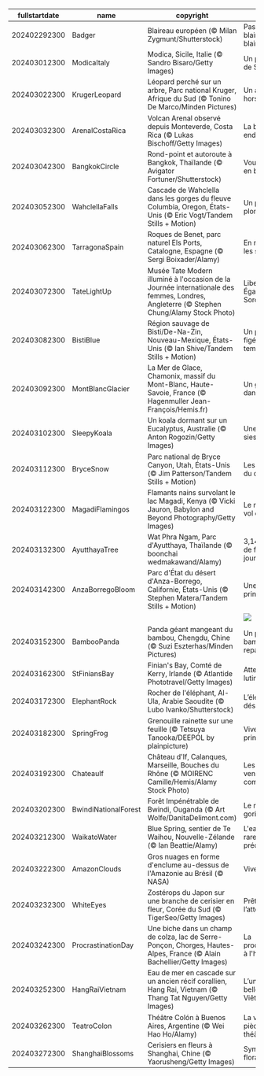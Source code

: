 |fullstartdate|name|copyright|title|image|
|--|--|--|--|--|
202402292300|Badger|Blaireau européen (© Milan Zygmunt/Shutterstock)|Pas si « blaireau », le blaireau !|![](/fr-FR/2024/03/202402292300Badger.jpg)|
202403012300|ModicaItaly|Modica, Sicile, Italie  (© Sandro Bisaro/Getty Images)|Un petit bout de Sicile|![](/fr-FR/2024/03/202403012300ModicaItaly.jpg)|
202403022300|KrugerLeopard|Léopard perché sur un arbre, Parc national Kruger, Afrique du Sud (© Tonino De Marco/Minden Pictures)|Un acrobate hors pair|![](/fr-FR/2024/03/202403022300KrugerLeopard.jpg)|
202403032300|ArenalCostaRica|Volcan Arenal observé depuis Monteverde, Costa Rica (© Lukas Bischoff/Getty Images)|La belle endormie|![](/fr-FR/2024/03/202403032300ArenalCostaRica.jpg)|
202403042300|BangkokCircle|Rond-point et autoroute à Bangkok, Thaïlande (© Avigator Fortuner/Shutterstock)|Vous tournez « en boucle » ?|![](/fr-FR/2024/03/202403042300BangkokCircle.jpg)|
202403052300|WahclellaFalls|Cascade de Wahclella dans les gorges du fleuve Columbia, Oregon, États-Unis (© Eric Vogt/Tandem Stills + Motion)|Un petit plongeon ?|![](/fr-FR/2024/03/202403052300WahclellaFalls.jpg)|
202403062300|TarragonaSpain|Roques de Benet, parc naturel Els Ports, Catalogne, Espagne (© Sergi Boixader/Alamy)|En route vers les sommets !|![](/fr-FR/2024/03/202403062300TarragonaSpain.jpg)|
202403072300|TateLightUp|Musée Tate Modern illuminé à l'occasion de la Journée internationale des femmes, Londres, Angleterre (© Stephen Chung/Alamy Stock Photo)|Liberté, Égalité, Sororité|![](/fr-FR/2024/03/202403072300TateLightUp.jpg)|
202403082300|BistiBlue|Région sauvage de Bisti/De-Na-Zin, Nouveau-Mexique, États-Unis (© Ian Shive/Tandem Stills + Motion)|Un paysage figé par le temps|![](/fr-FR/2024/03/202403082300BistiBlue.jpg)|
202403092300|MontBlancGlacier|La Mer de Glace, Chamonix, massif du Mont-Blanc, Haute-Savoie, France (© Hagenmuller Jean-François/Hemis.fr)|Un glacier en danger|![](/fr-FR/2024/03/202403092300MontBlancGlacier.jpg)|
202403102300|SleepyKoala|Un koala dormant sur un Eucalyptus, Australie (© Anton Rogozin/Getty Images)|Une petite sieste ?|![](/fr-FR/2024/03/202403102300SleepyKoala.jpg)|
202403112300|BryceSnow|Parc national de Bryce Canyon, Utah, États-Unis (© Jim Patterson/Tandem Stills + Motion)|Les gardiens du canyon|![](/fr-FR/2024/03/202403112300BryceSnow.jpg)|
202403122300|MagadiFlamingos|Flamants nains survolant le lac Magadi, Kenya (© Vicki Jauron, Babylon and Beyond Photography/Getty Images)|Le monde vu à vol d’oiseau|![](/fr-FR/2024/03/202403122300MagadiFlamingos.jpg)|
202403132300|AyutthayaTree|Wat Phra Ngam, Parc d'Ayutthaya, Thaïlande (© boonchai wedmakawand/Alamy)|3,14 raisons de fêter cette journée !|![](/fr-FR/2024/03/202403132300AyutthayaTree.jpg)|
202403142300|AnzaBorregoBloom|Parc d'État du désert d'Anza-Borrego, Californie, États-Unis (© Stephen Matera/Tandem Stills + Motion)|Une touche printanière|![](/fr-FR/2024/03/202403142300AnzaBorregoBloom.jpg)|
||||![](/fr-FR/2024/03/.jpg)|
202403152300|BambooPanda|Panda géant mangeant du bambou, Chengdu, Chine (© Suzi Eszterhas/Minden Pictures)|Un petit bambou et ça repart !|![](/fr-FR/2024/03/202403152300BambooPanda.jpg)|
202403162300|StFiniansBay|Finian's Bay, Comté de Kerry, Irlande (© Atlantide Phototravel/Getty Images)|Attention au lutin !|![](/fr-FR/2024/03/202403162300StFiniansBay.jpg)|
202403172300|ElephantRock|Rocher de l'éléphant, Al-Ula, Arabie Saoudite (© Lubo Ivanko/Shutterstock)|L’éléphant du désert|![](/fr-FR/2024/03/202403172300ElephantRock.jpg)|
202403182300|SpringFrog|Grenouille rainette sur une feuille (© Tetsuya Tanooka/DEEPOL by plainpicture)|Vive le printemps !|![](/fr-FR/2024/03/202403182300SpringFrog.jpg)|
202403192300|ChateauIf|Château d'If, Calanques, Marseille, Bouches du Rhône (© MOIRENC Camille/Hemis/Alamy Stock Photo)|Les rives de la vengeance du comte|![](/fr-FR/2024/03/202403192300ChateauIf.jpg)|
202403202300|BwindiNationalForest|Forêt Impénétrable de Bwindi, Ouganda (© Art Wolfe/DanitaDelimont.com)|Le refuge du gorille|![](/fr-FR/2024/03/202403202300BwindiNationalForest.jpg)|
202403212300|WaikatoWater|Blue Spring, sentier de Te Waihou, Nouvelle-Zélande (© Ian Beattie/Alamy)|L'eau, un bien rare et précieux|![](/fr-FR/2024/03/202403212300WaikatoWater.jpg)|
202403222300|AmazonClouds|Gros nuages en forme d'enclume au-dessus de l'Amazonie au Brésil (© NASA)|Vive la météo !|![](/fr-FR/2024/03/202403222300AmazonClouds.jpg)|
202403232300|WhiteEyes|Zostérops du Japon sur une branche de cerisier en fleur, Corée du Sud (© TigerSeo/Getty Images)|Prêt pour l’atterrissage !|![](/fr-FR/2024/03/202403232300WhiteEyes.jpg)|
202403242300|ProcrastinationDay|Une biche dans un champ de colza, lac de Serre-Ponçon, Chorges, Hautes-Alpes, France (© Alain Bachellier/Getty Images)|La procrastination à l'honneur !|![](/fr-FR/2024/03/202403242300ProcrastinationDay.jpg)|
202403252300|HangRaiVietnam|Eau de mer en cascade sur un ancien récif corallien, Hang Rai, Vietnam (© Thang Tat Nguyen/Getty Images)|L’une des plus belles baies du Viêt Nam|![](/fr-FR/2024/03/202403252300HangRaiVietnam.jpg)|
202403262300|TeatroColon|Théâtre Colón à Buenos Aires, Argentine (© Wei Hao Ho/Alamy)|La vie est une pièce de théâtre|![](/fr-FR/2024/03/202403262300TeatroColon.jpg)|
202403272300|ShanghaiBlossoms|Cerisiers en fleurs à Shanghai, Chine (© Yaorusheng/Getty Images)|Symphonie florale|![](/fr-FR/2024/03/202403272300ShanghaiBlossoms.jpg)|
